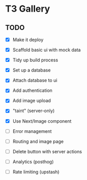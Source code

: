 # T3 Gallery

## TODO

- [x] Make it deploy
- [x] Scaffold basic ui with mock data
- [x] Tidy up build process
- [x] Set up a database
- [x] Attach database to ui
- [x] Add authentication
- [x] Add image upload 
- [x] "taint" (server-only)
- [x] Use Next/Image component
- [ ] Error management
- [ ] Routing and image page
- [ ] Delete button with server actions
- [ ] Analytics (posthog)
- [ ] Rate limiting (upstash)

